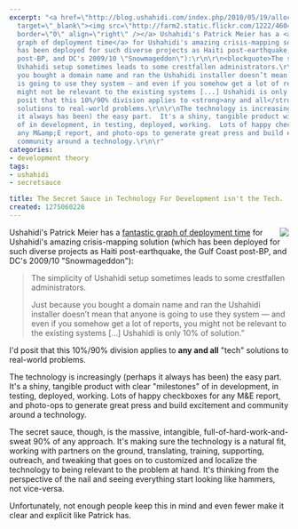 ```yaml
---
excerpt: "<a href=\"http://blog.ushahidi.com/index.php/2010/05/19/allocation-of-time-deploying-ushahidi\"
  target=\"_blank\"><img src=\"http://farm2.static.flickr.com/1222/4604151623_9a84170217.jpg\"
  border=\"0\" align=\"right\" /></a> Ushahidi's Patrick Meier has a <a href=\"http://blog.ushahidi.com/index.php/2010/05/19/allocation-of-time-deploying-ushahidi\">fantastic
  graph of deployment time</a> for Ushahidi's amazing crisis-mapping solution (which
  has been deployed for such diverse projects as Haiti post-earthquake, the Gulf Coast
  post-BP, and DC's 2009/10 \"Snowmageddon\"):\r\n\r\n<blockquote>The simplicity of
  Ushahidi setup sometimes leads to some crestfallen administrators.\r\n\r\nJust because
  you bought a domain name and ran the Ushahidi installer doesn’t mean that anyone
  is going to use they system — and even if you somehow get a lot of reports, you
  might not be relevant to the existing systems [...] Ushahidi is only 10% of solution.”</blockquote>\r\n\r\nI'd
  posit that this 10%/90% division applies to <strong>any and all</strong> \"tech\"
  solutions to real-world problems.\r\n\r\nThe technology is increasingly (perhaps
  it always has been) the easy part.  It's a shiny, tangible product with clear \"milestones\"
  of in development, in testing, deployed, working.  Lots of happy checkboxes for
  any M&amp;E report, and photo-ops to generate great press and build excitement and
  community around a technology.\r\n\r"
categories:
- development theory
tags:
- ushahidi
- secretsauce

title: The Secret Sauce in Technology For Development isn't the Tech.
created: 1275060226
---
```

<a href="http://blog.ushahidi.com/index.php/2010/05/19/allocation-of-time-deploying-ushahidi" target="_blank"><img src="http://farm2.static.flickr.com/1222/4604151623_9a84170217.jpg" border="0" align="right" /></a> Ushahidi's Patrick Meier has a <a href="http://blog.ushahidi.com/index.php/2010/05/19/allocation-of-time-deploying-ushahidi">fantastic graph of deployment time</a> for Ushahidi's amazing crisis-mapping solution (which has been deployed for such diverse projects as Haiti post-earthquake, the Gulf Coast post-BP, and DC's 2009/10 "Snowmageddon"):

<blockquote>The simplicity of Ushahidi setup sometimes leads to some crestfallen administrators.

Just because you bought a domain name and ran the Ushahidi installer doesn’t mean that anyone is going to use they system — and even if you somehow get a lot of reports, you might not be relevant to the existing systems [...] Ushahidi is only 10% of solution.”</blockquote>

I'd posit that this 10%/90% division applies to <strong>any and all</strong> "tech" solutions to real-world problems.

The technology is increasingly (perhaps it always has been) the easy part.  It's a shiny, tangible product with clear "milestones" of in development, in testing, deployed, working.  Lots of happy checkboxes for any M&amp;E report, and photo-ops to generate great press and build excitement and community around a technology.

The secret sauce, though, is the massive, intangible, full-of-hard-work-and-sweat 90% of any approach.  It's making sure the technology is a natural fit, working with partners on the ground, translating, training, supporting, outreach, and tweaking that goes on to customized and localize the technology to being relevant to the problem at hand.  It's thinking from the perspective of the nail and seeing everything start looking like hammers, not vice-versa.

Unfortunately, not enough people keep this in mind and even fewer make it clear and explicit like Patrick has.
